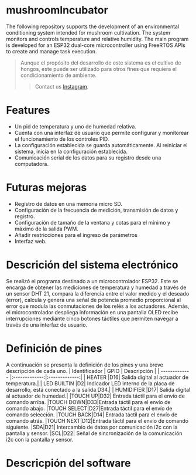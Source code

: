 # mushroomIncubator
The following repository supports the development of an environmental conditioning system intended for mushroom cultivation. The system monitors and controls temperature and relative humidity. The main program is developed for an ESP32 dual-core microcontroller using FreeRTOS APIs to create and manage task execution.

> Aunque el propósito del desarrollo de este sistema es el cultivo de hongos, este puede ser utilizado para otros fines que requiera el condicionamiento de ambiente. 
>> Contact us [Instagram](https://www.instagram.com/aonde_la_byte/).

# Features
 * Un pid de temperatura y uno de humedad relativa.
 * Cuenta con una interfaz de usuario que permite configurar y monitorear el funcionamiento de los controles PID.
 * La configuración establecida se guarda automáticamente. Al reiniciar el sistema, inicia en la configuración establecida.
 * Comunicación serial de los datos para su registro desde una computadora.

# Futuras mejoras
 * Registro de datos en una memoria micro SD.
 * Configuración de la frecuencia de medición, transmisión de datos y registro.
 * Configuración de tamaño de la ventana y cotas para el mínimo y máximo de la salida PWM.
 * Añadir restricciones para el ingreso de parámetros 
 * Interfaz web.

# Descrición del sistema electrónico

Se realizó el programa destinado a un microcontrolador ESP32. Este se encarga de obtener las mediciones de temperatura y humedad a través de un sensor DHT 21, compara la diferencia entre el valor medido y el deseado (error), calcula y genera una señal de potencia promedio proporcional al error que modula las conmutaciones de los relés a los actuadores. Además, el microcontrolador despliega información en una pantalla OLED recibe interrupciones mediante cinco botones táctiles que permiten navegar a través de una interfaz de usuario.

# Definición de pines
A continuación se presenta la definición de los pines y una breve descripción de cada uno.
| Identificador  | GPIO | Descripción |
| ------------- |:-------------:|:-------------:|
| HEATER      |D16| Salida digital al actuador de temperatura.|
| LED BUILTIN |D2| Indicador LED interno de la placa de desarrollo, está conectado a la salida D34.|
| HUMIDIFIER     |D17| Salida digital al actuador de humedad.|
|TOUCH UP|D32| Entrada táctil para el envío de comando arriba.
|TOUCH DOWN|D33|Entrada táctil para el envío de comando abajo.
|TOUCH SELECT|D27|Entrada táctil para el envío de comando selección.
|TOUCH BACK|D14| Entrada táctil para el envío de comando atrás.
|TOUCH NEXT|D12|Entrada táctil para el envío de comando siguiente.
|SDA|D21| Intercambio de datos por comunicación i2c con la pantalla y sensor.
|SCL|D22| Señal de sincronización de la comunicación i2c con la pantalla y sensor.

# Descricpión del software

